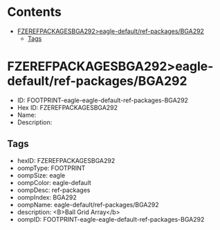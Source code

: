 



Contents
========

* [FZEREFPACKAGESBGA292>eagle-default/ref-packages/BGA292](#fzerefpackagesbga292eagle-defaultref-packagesbga292)
	* [Tags](#tags)

# FZEREFPACKAGESBGA292>eagle-default/ref-packages/BGA292

- ID: FOOTPRINT-eagle-eagle-default-ref-packages-BGA292
- Hex ID: FZEREFPACKAGESBGA292
- Name: 
- Description: 

## Tags

- hexID: FZEREFPACKAGESBGA292
- oompType: FOOTPRINT
- oompSize: eagle
- oompColor: eagle-default
- oompDesc: ref-packages
- oompIndex: BGA292
- oompName: eagle-default/ref-packages/BGA292
- description: &lt;B&gt;Ball Grid Array&lt;/b&gt;
- oompID: FOOTPRINT-eagle-eagle-default-ref-packages-BGA292
